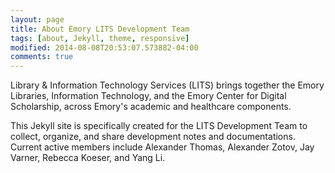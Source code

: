 ```yaml
---
layout: page
title: About Emory LITS Development Team
tags: [about, Jekyll, theme, responsive]
modified: 2014-08-08T20:53:07.573882-04:00
comments: true
---
```


Library & Information Technology Services (LITS) brings together the Emory Libraries, Information Technology, and the Emory Center for Digital Scholarship, across Emory's academic and healthcare components.

This Jekyll site is specifically created for the LITS Development Team to collect, organize, and share development notes and documentations. Current active members include Alexander Thomas, Alexander Zotov, Jay Varner, Rebecca Koeser, and Yang Li.
